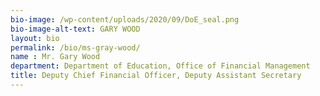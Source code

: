 ```yaml
---
bio-image: /wp-content/uploads/2020/09/DoE_seal.png
bio-image-alt-text: GARY WOOD
layout: bio
permalink: /bio/ms-gray-wood/
name : Mr. Gary Wood
department: Department of Education, Office of Financial Management
title: Deputy Chief Financial Officer, Deputy Assistant Secretary
---
```

